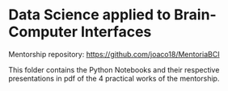 # Data Science applied to Brain-Computer Interfaces

Mentorship repository: https://github.com/joaco18/MentoriaBCI

This folder contains the Python Notebooks and their respective presentations in pdf of the 4 practical works of the mentorship.

